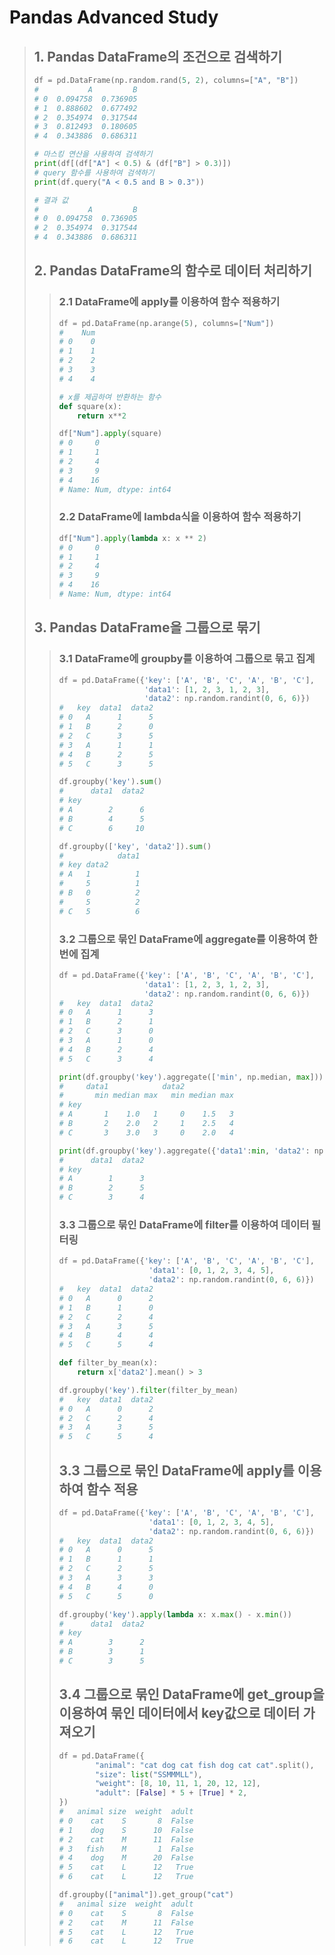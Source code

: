 # Pandas Advanced Study
> ## 1. Pandas DataFrame의 조건으로 검색하기
> ```python
> df = pd.DataFrame(np.random.rand(5, 2), columns=["A", "B"])
> #           A         B
> # 0  0.094758  0.736905
> # 1  0.888602  0.677492
> # 2  0.354974  0.317544
> # 3  0.812493  0.180605
> # 4  0.343886  0.686311 
> 
> # 마스킹 연산을 사용하여 검색하기
> print(df[(df["A"] < 0.5) & (df["B"] > 0.3)])
> # query 함수를 사용하여 검색하기
> print(df.query("A < 0.5 and B > 0.3"))
>
> # 결과 값
> #           A         B
> # 0  0.094758  0.736905
> # 2  0.354974  0.317544
> # 4  0.343886  0.686311
> ```
>
>
>
> ## 2. Pandas DataFrame의 함수로 데이터 처리하기
>> ### 2.1 DataFrame에 apply를 이용하여 함수 적용하기
>> ```python
>> df = pd.DataFrame(np.arange(5), columns=["Num"])
>> #    Num
>> # 0    0
>> # 1    1
>> # 2    2
>> # 3    3
>> # 4    4
>>
>> # x를 제곱하여 반환하는 함수
>> def square(x):
>>     return x**2
>> 
>> df["Num"].apply(square)
>> # 0     0
>> # 1     1
>> # 2     4
>> # 3     9
>> # 4    16
>> # Name: Num, dtype: int64
>> ```
>>
>>
>> ### 2.2 DataFrame에 lambda식을 이용하여 함수 적용하기
>> ```python
>> df["Num"].apply(lambda x: x ** 2)
>> # 0     0
>> # 1     1
>> # 2     4
>> # 3     9
>> # 4    16
>> # Name: Num, dtype: int64
>> ```
>
>
>
> ## 3. Pandas DataFrame을 그룹으로 묶기
>> ### 3.1 DataFrame에 groupby를 이용하여 그룹으로 묶고 집계
>> ```python
>> df = pd.DataFrame({'key': ['A', 'B', 'C', 'A', 'B', 'C'],
>>                    'data1': [1, 2, 3, 1, 2, 3],
>>                    'data2': np.random.randint(0, 6, 6)})
>> #   key  data1  data2
>> # 0   A      1      5
>> # 1   B      2      0
>> # 2   C      3      5
>> # 3   A      1      1
>> # 4   B      2      5
>> # 5   C      3      5
>>
>> df.groupby('key').sum()
>> #      data1  data2
>> # key              
>> # A        2      6
>> # B        4      5
>> # C        6     10
>>
>> df.groupby(['key', 'data2']).sum()
>> #            data1
>> # key data2       
>> # A   1          1
>> #     5          1
>> # B   0          2
>> #     5          2
>> # C   5          6
>> ```
>>
>>
>> ### 3.2 그룹으로 묶인 DataFrame에 aggregate를 이용하여 한번에 집계
>> ```python
>> df = pd.DataFrame({'key': ['A', 'B', 'C', 'A', 'B', 'C'],
>>                    'data1': [1, 2, 3, 1, 2, 3],
>>                    'data2': np.random.randint(0, 6, 6)})
>> #   key  data1  data2
>> # 0   A      1      3
>> # 1   B      2      1
>> # 2   C      3      0
>> # 3   A      1      0
>> # 4   B      2      4
>> # 5   C      3      4
>> 
>> print(df.groupby('key').aggregate(['min', np.median, max]))
>> #     data1            data2           
>> #       min median max   min median max
>> # key                                  
>> # A       1    1.0   1     0    1.5   3
>> # B       2    2.0   2     1    2.5   4
>> # C       3    3.0   3     0    2.0   4
>> 
>> print(df.groupby('key').aggregate({'data1':min, 'data2': np.sum}))
>> #      data1  data2
>> # key              
>> # A        1      3
>> # B        2      5
>> # C        3      4
>> ```
>>
>>
>> ### 3.3 그룹으로 묶인 DataFrame에 filter를 이용하여 데이터 필터링
>> ```python
>> df = pd.DataFrame({'key': ['A', 'B', 'C', 'A', 'B', 'C'],
>>                     'data1': [0, 1, 2, 3, 4, 5],
>>                     'data2': np.random.randint(0, 6, 6)})
>> #   key  data1  data2
>> # 0   A      0      2
>> # 1   B      1      0
>> # 2   C      2      4
>> # 3   A      3      5
>> # 4   B      4      4
>> # 5   C      5      4
>> 
>> def filter_by_mean(x):
>>     return x['data2'].mean() > 3
>> 
>> df.groupby('key').filter(filter_by_mean)
>> #   key  data1  data2
>> # 0   A      0      2
>> # 2   C      2      4
>> # 3   A      3      5
>> # 5   C      5      4
>> ```
>>
>>
>> ## 3.3 그룹으로 묶인 DataFrame에 apply를 이용하여 함수 적용
>> ```python
>> df = pd.DataFrame({'key': ['A', 'B', 'C', 'A', 'B', 'C'],
>>                     'data1': [0, 1, 2, 3, 4, 5],
>>                     'data2': np.random.randint(0, 6, 6)})
>> #   key  data1  data2
>> # 0   A      0      5
>> # 1   B      1      1
>> # 2   C      2      5
>> # 3   A      3      3
>> # 4   B      4      0
>> # 5   C      5      0
>> 
>> df.groupby('key').apply(lambda x: x.max() - x.min())
>> #      data1  data2
>> # key              
>> # A        3      2
>> # B        3      1
>> # C        3      5
>> ```
>>
>>
>> ## 3.4 그룹으로 묶인 DataFrame에 get_group을 이용하여 묶인 데이터에서 key값으로 데이터 가져오기
>> ```python
>> df = pd.DataFrame({
>>         "animal": "cat dog cat fish dog cat cat".split(),
>>         "size": list("SSMMMLL"),
>>         "weight": [8, 10, 11, 1, 20, 12, 12],
>>         "adult": [False] * 5 + [True] * 2,
>> })
>> #   animal size  weight  adult
>> # 0    cat    S       8  False
>> # 1    dog    S      10  False
>> # 2    cat    M      11  False
>> # 3   fish    M       1  False
>> # 4    dog    M      20  False
>> # 5    cat    L      12   True
>> # 6    cat    L      12   True
>> 
>> df.groupby(["animal"]).get_group("cat")
>> #   animal size  weight  adult
>> # 0    cat    S       8  False
>> # 2    cat    M      11  False
>> # 5    cat    L      12   True
>> # 6    cat    L      12   True
>> ```
